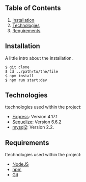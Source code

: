 ## Table of Contents
1. [Installation](#installation)
2. [Technologies](#technologies)
3. [Requirements](#requirements)

## Installation
A little intro about the installation.
```
$ git clone
$ cd ../path/to/the/file
$ npm install
$ npm run start:dev
```

## Technologies
ttechnologies used within the project:
* [Express](https://example.com): Version 4.17.1
*  [Sequelize](https://example.com): Version 6.6.2
* [mysql2](https://example.com): Version 2.2.

## Requirements
ttechnologies used within the project:
* [NodeJS]()
* [npm]()
* [Git]()